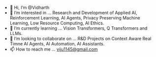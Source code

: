 - 👋 Hi, I’m @Vidharth
- 👀 I’m interested in ... Research and Development of Applied AI, Reinforcement Learning, AI Agents, Privacy Preserving Machine Learning, Low Resource Computing, AI Ethics.
- 🌱 I’m currently learning ... Vision Transformers, Q Transformers and LLMs.
- 💞️ I’m looking to collaborate on ... R&D Projects on Context Aware Real Timne AI Agents, AI Automation, AI Assistants.
- 📫 How to reach me ... viju1145@gmail.com

<!---
Vidharth/Vidharth is a ✨ special ✨ repository because its `README.md` (this file) appears on your GitHub profile.
You can click the Preview link to take a look at your changes.
--->
